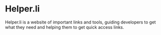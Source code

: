 # Helper.li

Helper.li is a website of important links and tools, guiding developers to get what they need and helping them to get quick access links.
